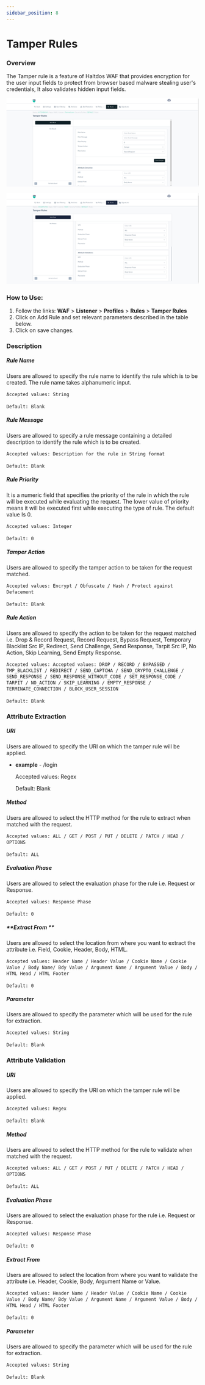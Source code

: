 ```yaml
---
sidebar_position: 8
---
```


# Tamper Rules
   

### Overview
   
The Tamper rule is a feature of Haltdos WAF that provides encryption for the user input fields to protect from browser based malware stealing user's credentials, It also validates hidden input fields.
   
![Tamper Rule](/img/waf/v8/docs/WAFproTamperRule.png)
   
![Tamper Rule](/img/waf/v8/docs/tamperRule2.png)
    
### How to Use:
1. Follow the links: **WAF** > **Listener** >  **Profiles** > **Rules** > **Tamper Rules**
2. Click on Add Rule and set relevant parameters described in the table below.
3. Click on save changes.

### Description 

##### **Rule Name**
Users are allowed to specify the rule name to identify the rule which is to be created. The rule name takes alphanumeric input.

    Accepted values: String

    Default: Blank  

##### **Rule Message**
Users are allowed to specify a rule message containing a detailed description to identify the rule which is to be created.

    Accepted values: Description for the rule in String format

    Default: Blank  

##### **Rule Priority**
It is a numeric field that specifies the priority of the rule in which the rule will be executed while evaluating the request. The lower value of priority means it will be executed first while executing the type of rule. The default value Is 0.

    Accepted values: Integer

    Default: 0  

##### **Tamper Action**
Users are allowed to specify the tamper action to be taken for the request matched.

    Accepted values: Encrypt / Obfuscate / Hash / Protect against Defacement

    Default: Blank 

##### **Rule Action**
Users are allowed to specify the action to be taken for the request matched i.e. Drop & Record Request, Record Request, Bypass Request, Temporary Blacklist Src IP, Redirect, Send Challenge, Send Response, Tarpit Src IP, No Action, Skip Learning, Send Empty Response.

    Accepted values: Accepted values: DROP / RECORD / BYPASSED / TMP_BLACKLIST / REDIRECT / SEND_CAPTCHA / SEND_CRYPTO_CHALLENGE / SEND_RESPONSE / SEND_RESPONSE_WITHOUT_CODE / SET_RESPONSE_CODE / TARPIT / NO_ACTION / SKIP_LEARNING / EMPTY_RESPONSE / TERMINATE_CONNECTION / BLOCK_USER_SESSION

    Default: Blank  

### Attribute Extraction

##### **URI**
Users are allowed to specify the URI on which the tamper rule will be applied.
 - **example** - /login

    Accepted values: Regex

    Default: Blank  

##### **Method**
Users are allowed to select the HTTP method for the rule to extract when matched with the request.

    Accepted values: ALL / GET / POST / PUT / DELETE / PATCH / HEAD / OPTIONS

    Default: ALL  

##### **Evaluation Phase**
Users are allowed to select the evaluation phase for the rule i.e. Request or Response.

    Accepted values: Response Phase

    Default: 0  

##### **Extract From **
Users are allowed to select the location from where you want to extract the attribute i.e. Field, Cookie, Header, Body, HTML.

    Accepted values: Header Name / Header Value / Cookie Name / Cookie Value / Body Name/ Bdy Value / Argument Name / Argument Value / Body / HTML Head / HTML Footer

    Default: 0  

##### **Parameter**
Users are allowed to specify the parameter which will be used for the rule for extraction.

    Accepted values: String

    Default: Blank  

### **Attribute Validation**

##### **URI**
Users are allowed to specify the URI on which the tamper rule will be applied.

    Accepted values: Regex

    Default: Blank  

##### **Method**
Users are allowed to select the HTTP method for the rule to validate when matched with the request.

    Accepted values: ALL / GET / POST / PUT / DELETE / PATCH / HEAD / OPTIONS

    Default: ALL  

##### **Evaluation Phase**

Users are allowed to select the evaluation phase for the rule i.e. Request or Response.

    Accepted values: Response Phase

    Default: 0  

##### **Extract From**
Users are allowed to select the location from where you want to validate the attribute i.e. Header, Cookie, Body, Argument Name or Value.

    Accepted values: Header Name / Header Value / Cookie Name / Cookie Value / Body Name/ Bdy Value / Argument Name / Argument Value / Body / HTML Head / HTML Footer

    Default: 0  

##### **Parameter**

Users are allowed to specify the parameter which will be used for the rule for extraction.

    Accepted values: String

    Default: Blank




